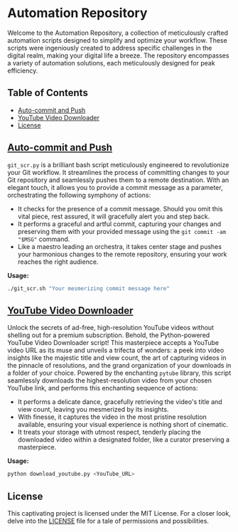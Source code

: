 # Automation Repository

Welcome to the Automation Repository, a collection of meticulously crafted automation scripts designed to simplify and optimize your workflow. These scripts were ingeniously created to address specific challenges in the digital realm, making your digital life a breeze. The repository encompasses a variety of automation solutions, each meticulously designed for peak efficiency.

## Table of Contents

- [Auto-commit and Push](#auto-commit-and-push)
- [YouTube Video Downloader](#youtube-video-downloader)
- [License](#license)

## [Auto-commit and Push](git_scr.sh)

`git_scr.py` is a brilliant bash script meticulously engineered to revolutionize your Git workflow. It streamlines the process of committing changes to your Git repository and seamlessly pushes them to a remote destination. With an elegant touch, it allows you to provide a commit message as a parameter, orchestrating the following symphony of actions:

- It checks for the presence of a commit message. Should you omit this vital piece, rest assured, it will gracefully alert you and step back.
- It performs a graceful and artful commit, capturing your changes and preserving them with your provided message using the `git commit -am "$MSG"` command.
- Like a maestro leading an orchestra, it takes center stage and pushes your harmonious changes to the remote repository, ensuring your work reaches the right audience.

**Usage:**

```bash
./git_scr.sh "Your mesmerizing commit message here"
```

## [YouTube Video Downloader](yt_downloader.py)

Unlock the secrets of ad-free, high-resolution YouTube videos without shelling out for a premium subscription. Behold, the Python-powered YouTube Video Downloader script! This masterpiece accepts a YouTube video URL as its muse and unveils a trifecta of wonders: a peek into video insights like the majestic title and view count, the art of capturing videos in the pinnacle of resolutions, and the grand organization of your downloads in a folder of your choice. Powered by the enchanting `pytube` library, this script seamlessly downloads the highest-resolution video from your chosen YouTube link, and performs this enchanting sequence of actions:

- It performs a delicate dance, gracefully retrieving the video's title and view count, leaving you mesmerized by its insights.
- With finesse, it captures the video in the most pristine resolution available, ensuring your visual experience is nothing short of cinematic.
- It treats your storage with utmost respect, tenderly placing the downloaded video within a designated folder, like a curator preserving a masterpiece.

**Usage:**

```bash
python download_youtube.py <YouTube_URL>
```

## License

This captivating project is licensed under the MIT License. For a closer look, delve into the [LICENSE](LICENSE) file for a tale of permissions and possibilities.
